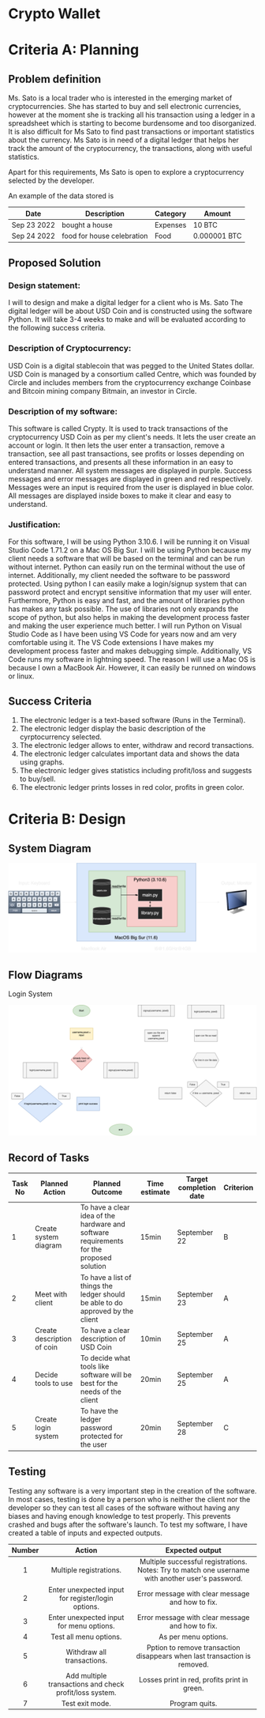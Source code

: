 # Crypto Wallet

# Criteria A: Planning

## Problem definition

Ms. Sato is a local trader who is interested in the emerging market of cryptocurrencies. She has started to buy and sell electronic currencies, however at the moment she is tracking all his transaction using a ledger in a spreadsheet which is starting to become burdensome and too disorganized. It is also difficult for Ms Sato to find past transactions or important statistics about the currency. Ms Sato is in need of a digital ledger that helps her track the amount of the cryptocurrency, the transactions, along with useful statistics. 

Apart for this requirements, Ms Sato is open to explore a cryptocurrency selected by the developer.

An example of the data stored is 

| Date | Description | Category | Amount  |
|------|-------------|----------|---------|
| Sep 23 2022 | bought a house | Expenses | 10 BTC |
| Sep 24 2022 | food for house celebration | Food | 0.000001 BTC |

## Proposed Solution

### Design statement:
I will to design and make a digital ledger for a client who is Ms. Sato The digital ledger will be about USD Coin and is constructed using the software Python. It will take  3-4 weeks to make and will be evaluated according to the following success criteria.

### Description of Cryptocurrency:
USD Coin is a digital stablecoin that was pegged to the United States dollar. USD Coin is managed by a consortium called Centre, which was founded by Circle and includes members from the cryptocurrency exchange Coinbase and Bitcoin mining company Bitmain, an investor in Circle.

### Description of my software:
This software is called Crypty. It is used to track transactions of the cryptocurrency USD Coin as per my client's needs. It lets the user create an account or login. It then lets the user enter a transaction, remove a transaction, see all past transactions, see profits or losses depending on entered transactions, and presents all these information in an easy to understand manner. All system messages are displayed in purple. Success messages and error messages are displayed in green and red respectively. Messages were an input is required from the user is displayed in blue color. All messages are displayed inside boxes to make it clear and easy to understand.

### Justification:
For this software, I will be using Python 3.10.6. I will be running it on Visual Studio Code 1.71.2 on a Mac OS Big Sur. I will be using Python because my client needs a software that will be based on the terminal and can be run without internet. Python can easily run on the terminal without the use of internet. Additionally, my client needed the software to be password protected. Using python I can easily make a login/signup system that can password protect and encrypt sensitive information that my user will enter. Furthermore, Python is easy and fast, and the amount of libraries python has makes any task possible. The use of libraries not only expands the scope of python, but also helps in making the development process faster and making the user experience much better. I will run Python on Visual Studio Code as I have been using VS Code for years now and am very comfortable using it. The VS Code extensions I have makes my development process faster and makes debugging simple. Additionally, VS Code runs my software in lightning speed. The reason I will use a Mac OS is because I own a MacBook Air. However, it can easily be runned on windows or linux.


## Success Criteria
1. The electronic ledger is a text-based software (Runs in the Terminal).
2. The electronic ledger display the basic description of the cyrptocurrency selected.
3. The electronic ledger allows to enter, withdraw and record transactions.
4. The electronic ledger calculates important data and shows the data using graphs.
5. The electronic ledger gives statistics including profit/loss and suggests to buy/sell.
6. The electronic ledger prints losses in red color, profits in green color.

# Criteria B: Design

## System Diagram

![system_diagram](/projects/digital_wallet/flowcharts/system-diagram.png)

## Flow Diagrams

Login System

![login_system](/projects/digital_wallet/flowcharts/login_system.png)


## Record of Tasks
| Task No | Planned Action             | Planned Outcome                                                                          | Time estimate | Target completion date | Criterion |
|---------|----------------------------|------------------------------------------------------------------------------------------|---------------|------------------------|-----------|
| 1       | Create system diagram      | To have a clear idea of the hardware and software requirements for the proposed solution | 15min         | September 22           | B         |
| 2       | Meet with client           | To have a list of things the ledger should be able to do approved by the client          | 15min         | September 23           | A         |
| 3       | Create description of coin | To have a clear description of USD Coin                                                  | 10min         | September 25           | A         |
| 4       | Decide tools to use        | To decide what tools like software will be best for the needs of the client              | 20min         | September 25           | A         |
| 5       | Create login system        | To have the ledger password protected for the user                                       | 20min         | September 28           | C         |

## Testing

Testing any software is a very important step in the creation of the software. In most cases, testing is done by a person who is neither the client nor the developer so they can test all cases of the software without having any biases and having enough knowledge to test properly. This prevents crashed and bugs after the software's launch. To test my software, I have created a table of inputs and expected outputs.

| Number |                          Action                         |                                          Expected output                                          |
|:------:|:-------------------------------------------------------:|:-------------------------------------------------------------------------------------------------:|
|    1   | Multiple registrations.                                 | Multiple successful registrations. Notes: Try to match one username with another user's password. |
|    2   | Enter unexpected input for register/login options.      | Error message with clear message and how to fix.                                                  |
|    3   | Enter unexpected input for menu options.                | Error message with clear message and how to fix.                                                  |
|    4   | Test all menu options.                                  | As per menu options.                                                                              |
|    5   | Withdraw all transactions.                              | Pption to remove transaction disappears when last transaction is removed.                         |
|    6   | Add multiple transactions and check profit/loss system. | Losses print in red, profits print in green.                                                      |
|    7   | Test exit mode.                                         | Program quits.                                                                                    |